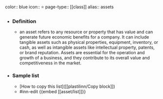 color:: blue
icon:: ⭐
page-type:: [[class]]
alias:: assets

- ### Definition 
  - an asset refers to any resource or property that has value and can generate future economic benefits for a company. It can include tangible assets such as physical properties, equipment, inventory, or cash, as well as intangible assets like intellectual property, patents, or brand reputation. Assets are essential for the operation and growth of a business, and they contribute to its overall value and competitiveness in the market.
- ### Sample list
  - [How to copy this list]([[plastilinn/Copy block]])
  - #inn-edit {{embed [[asset/list]]}}



